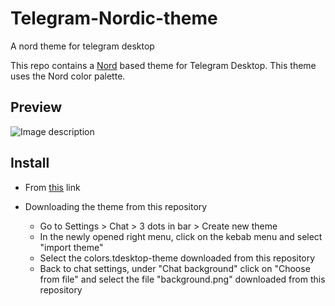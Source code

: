 # Telegram-Nordic-theme
A nord theme for telegram desktop

This repo contains a [Nord](https://github.com/arcticicestudio/nord) based theme for Telegram Desktop.
This theme uses the Nord color palette.

## Preview
![Image description](https://github.com/yaz-byte/telegram-nord-theme/blob/master/preview)

## Install
* From [this](https://t.me/addtheme/kde_nordic) link 


* Downloading the theme from this repository 
  * Go to Settings > Chat > 3 dots in bar > Create new theme
  * In the newly opened right menu, click on the kebab menu and select "import theme"
  * Select the colors.tdesktop-theme downloaded from this repository
  * Back to chat settings, under "Chat background" click on "Choose from file" and select the file "background.png" downloaded from this repository
